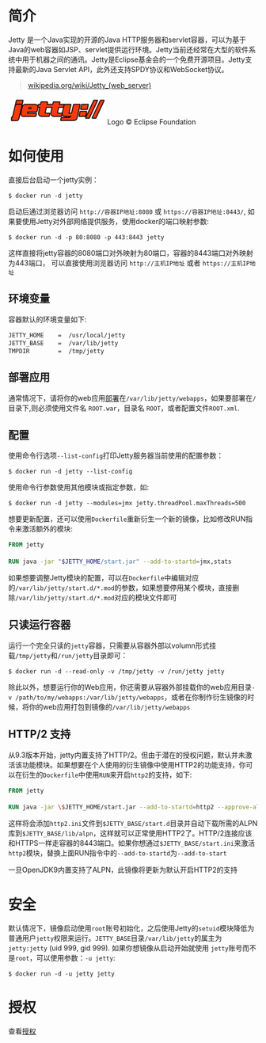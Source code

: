 # 简介
Jetty 是一个Java实现的开源的Java HTTP服务器和servlet容器，可以为基于Java的web容器如JSP、servlet提供运行环境。Jetty当前还经常在大型的软件系统中用于机器之间的通讯。Jetty是Eclipse基金会的一个免费开源项目。Jetty支持最新的Java Servlet API，此外还支持SPDY协议和WebSocket协议。

> [wikipedia.org/wiki/Jetty_(web_server)](https://en.wikipedia.org/wiki/Jetty_%28web_server%29)

![logo](https://raw.githubusercontent.com/docker-library/docs/master/jetty/logo.png)Logo &copy; Eclipse Foundation

# 如何使用

直接后台启动一个jetty实例：

```console
$ docker run -d jetty
```

启动后通过浏览器访问 `http://容器IP地址:8080` 或 `https://容器IP地址:8443/`, 
如果要使用Jetty对外部网络提供服务，使用docker的端口映射参数:

```console
$ docker run -d -p 80:8080 -p 443:8443 jetty
```

这样直接将jetty容器的8080端口对外映射为80端口，容器的8443端口对外映射为443端口，
可以直接使用浏览器访问 `http://主机IP地址` 或者 `https://主机IP地址`

## 环境变量

容器默认的环境变量如下:

	JETTY_HOME    =  /usr/local/jetty
	JETTY_BASE    =  /var/lib/jetty
	TMPDIR        =  /tmp/jetty

## 部署应用

通常情况下，请将你的web应用[部署](https://www.eclipse.org/jetty/documentation/current/quickstart-deploying-webapps.html)在`/var/lib/jetty/webapps`，如果要部署在`/`目录下,则必须使用文件名 `ROOT.war`，目录名 `ROOT`，或者配置文件`ROOT.xml`.

## 配置

使用命令行选项`--list-config`打印Jetty服务器当前使用的配置参数：

```console
$ docker run -d jetty --list-config
```

使用命令行参数使用其他模块或指定参数，如:

```console
$ docker run -d jetty --modules=jmx jetty.threadPool.maxThreads=500
```

想要更新配置，还可以使用`Dockerfile`重新衍生一个新的镜像，比如修改RUN指令来激活额外的模块:

```Dockerfile
FROM jetty

RUN java -jar "$JETTY_HOME/start.jar" --add-to-startd=jmx,stats
```

如果想要调整Jetty模块的配置，可以在`Dockerfile`中编辑对应的`/var/lib/jetty/start.d/*.mod`的参数，如果想要停用某个模块，直接删除`/var/lib/jetty/start.d/*.mod`对应的模块文件即可

## 只读运行容器

运行一个完全只读的`jetty`容器，只需要从容器外部以volumn形式挂载`/tmp/jetty`和`/run/jetty`目录即可：

```console
$ docker run -d --read-only -v /tmp/jetty -v /run/jetty jetty
```

除此以外，想要运行你的Web应用，你还需要从容器外部挂载你的web应用目录`-v /path/to/my/webapps:/var/lib/jetty/webapps`，或者在你制作衍生镜像的时候，将你的web应用打包到镜像的`/var/lib/jetty/webapps`

## HTTP/2 支持

从9.3版本开始，jetty内置支持了HTTP/2。但由于潜在的授权问题，默认并未激活该功能模块。如果想要在个人使用的衍生镜像中使用HTTP2的功能支持，你可以在衍生的`Dockerfile`中使用`RUN`来开启`http2`的支持，如下:

```Dockerfile
FROM jetty

RUN java -jar \$JETTY_HOME/start.jar --add-to-startd=http2 --approve-all-licenses
```

这样将会添加`http2.ini`文件到`$JETTY_BASE/start.d`目录并自动下载所需的ALPN库到`$JETTY_BASE/lib/alpn`，这样就可以正常使用HTTP2了。HTTP/2连接应该和HTTPS一样走容器的8443端口。如果你想通过`$JETTY_BASE/start.ini`来激活`http2`模块，替换上面RUN指令中的`--add-to-startd`为`--add-to-start`

一旦OpenJDK9内置支持了ALPN，此镜像将更新为默认开启HTTP2的支持

# 安全

默认情况下，镜像启动使用`root`账号初始化，之后使用Jetty的`setuid`模块降低为普通用户`jetty`权限来运行。`JETTY_BASE`目录`/var/lib/jetty`的属主为`jetty:jetty` (uid 999, gid 999).
如果你想镜像从启动开始就使用 `jetty`账号而不是`root`，可以使用参数：`-u jetty`:

```console
$ docker run -d -u jetty jetty
```

# 授权

查看[授权](http://eclipse.org/jetty/licenses.php)
